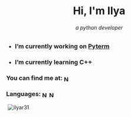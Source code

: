 <h1 align="center">Hi, I'm Ilya</h1>
<h6 align="center">a python developer</h6>

- ### I’m currently working on [Pyterm](https://github.com/IlyaR31/Pyterm)

- ### I’m currently learning C++

<h3 align="left">
You can find me at: <a href="https://www.leetcode.com/ilyari" target="blank">
<img align="center" src="https://cdn.simpleicons.org/leetcode/fff/000" alt="Node" width=15/>
</a>
</h3>

<h3 align="left">
Languages:
<img align="center" src="https://cdn.simpleicons.org/cplusplus/fff/000" alt="Node" width=15>
<img align="center" src="https://cdn.simpleicons.org/python/fff/000" alt="Node" width=15>
</h3>

<p>&nbsp;<img align="center" src="https://github-readme-streak-stats.herokuapp.com/?user=IlyaR31&theme=catppuccin_mocha&hide_border=true&border_radius=10" alt="ilyar31"/></p>
